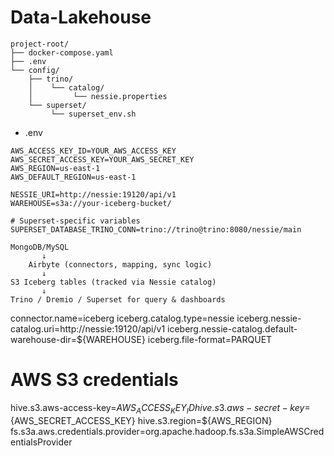 # Data-Lakehouse

```
project-root/
├── docker-compose.yaml
├── .env
└── config/
    ├── trino/
    │    └── catalog/
    │         └── nessie.properties
    └── superset/
         └── superset_env.sh

```
* .env

```
AWS_ACCESS_KEY_ID=YOUR_AWS_ACCESS_KEY
AWS_SECRET_ACCESS_KEY=YOUR_AWS_SECRET_KEY
AWS_REGION=us-east-1
AWS_DEFAULT_REGION=us-east-1

NESSIE_URI=http://nessie:19120/api/v1
WAREHOUSE=s3a://your-iceberg-bucket/

# Superset-specific variables
SUPERSET_DATABASE_TRINO_CONN=trino://trino@trino:8080/nessie/main

```

```
MongoDB/MySQL
       ↓
    Airbyte (connectors, mapping, sync logic)
       ↓
S3 Iceberg tables (tracked via Nes­sie catalog)
       ↓
Trino / Dremio / Superset for query & dashboards

```


connector.name=iceberg
iceberg.catalog.type=nessie
iceberg.nessie-catalog.uri=http://nessie:19120/api/v1
iceberg.nessie-catalog.default-warehouse-dir=${WAREHOUSE}
iceberg.file-format=PARQUET

# AWS S3 credentials
hive.s3.aws-access-key=${AWS_ACCESS_KEY_ID}
hive.s3.aws-secret-key=${AWS_SECRET_ACCESS_KEY}
hive.s3.region=${AWS_REGION}
fs.s3a.aws.credentials.provider=org.apache.hadoop.fs.s3a.SimpleAWSCredentialsProvider